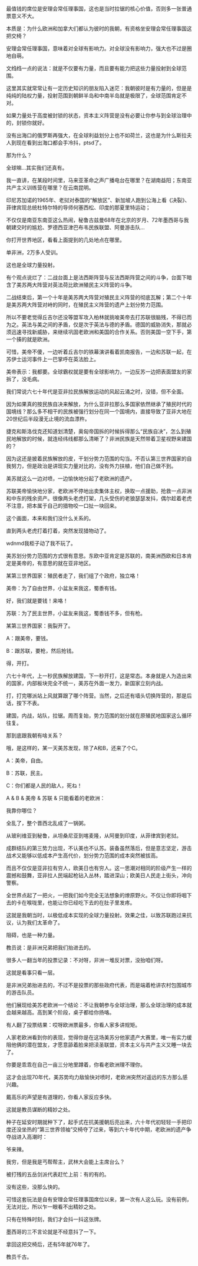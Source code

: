 最值钱的席位是安理会常任理事国，这也是当时拉锯的核心价值，否则多一张普通票意义不大。

本质是：为什么欧洲和加拿大们都认为彼时的我朝，有资格坐安理会常任理事国这把交椅？


安理会常任理事国，意味着对全球有影响力。对全球没有影响力，强大也不过是圈地自萌。

文绉绉一点的说法：就是不仅要有力量，而且要有能力把这些力量投射到全球范围。

这里其实就常常让有一定历史知识的朋友陷入迷茫：我朝彼时是有力量的，但是是纯纯的陆权力量，投射范围到朝鲜半岛和中南半岛就是极限了，全球范围肯定不对。

如果力量处于高度被封锁的状态，资本主义阵营是没有必要让你参与到全球治理中的，封锁你就好。

没有出海口的俄罗斯再强大，在全球利益划分上也不如荷兰，这也是为什么斯拉夫人到现在看到出海口都会手冷抖，ptsd了。

那为什么？


全球嘛...其实我们还真有。

我一直讲，在某段时间里，马来亚革命之声广播电台在哪里？在湖南益阳；东南亚共产主义训练营在哪里？在云南昆明。

印尼苏加诺的1965年、老挝对泰国的“解放区”、新加坡人跑到公海上看《决裂》、菲律宾现总统杜特尔特的导师何塞西松、印度的那夏里特运动；

不仅仅是南亚东南亚这么热闹，秘鲁古兹曼68年在北京的岁月、72年墨西哥与我朝建交时的尴尬、罗德西亚津巴布韦民族联盟、阿曼游击队...

你打开世界地区，看看上面提到的几处地点在哪里。

单非洲，2万多人受训。

这也是全球力量投射。


有个观点说烂了：二战台面上是法西斯阵营与反法西斯阵营之间的斗争，台面下暗含了美苏两大阵营对英法荷比欧洲殖民主义阵营的斗争。

二战结束后，第一个十年是美苏两大阵营对殖民主义阵营的彻底瓦解；第二个十年是美苏两大阵营对峙的同时，在殖民主义阵营的遗产上划分势力范围。

所以不要老觉得丘吉尔还没等盟军攻入柏林就挑唆美帝去打苏联很脑残，不得已而为之。英法与美之间的矛盾，仅是次于英法与德的矛盾。德国的威胁消失，那就必须迅速寻找新威胁，来继续巩固老欧洲和美国的合作关系。否则美国一空下手，第一个揍的就是欧洲。

可惜，美帝不傻，一边听着丘吉尔的铁幕演讲看着凯南报告，一边和苏联一起，在苏伊士运河事件上一巴掌呼在英法脸上。

美帝表示：我都要。全球霸权就是要有全球影响力，一边反苏一边把表面盟友的家拆了，没毛病。


我们常说六七十年代是亚非拉民族解放运动的风起云涌之时，没错，但不全面。

因为如果真的按民族自决来解放，为什么亚非拉那么多国家依然继承了殖民时代的国境线？那么多不相干的民族被强行划分在同一个国境内，直接导致了亚非大地在20世纪后半段漫无止境的流血漂杵。

捷克和斯洛伐克还知道划清楚，奥匈帝国拆的时候拆得那么“民族自决”，怎么到殖民地解放的时候，就连经纬线都那么清晰了？非洲民族是天然带着卫星视野来建国的？

因为这还是披着民族解放的皮，干划分势力范围的勾当。不否认第三世界国家的自我努力，但是政治是讲现实力量对比的，没有外力扶植，他们自己做不到。

美苏就这么一边对喷，一边愉快地分起了老欧洲的遗产。


苏联美帝愉快地分家，老欧洲不停地出卖集体主权，换取一点援助，抢救一点非洲和中东的残余资产。很像两头老虎打架，几头受伤的老狼瑟瑟发抖，偶尔趁着老虎不注意，把本属于自己的猎物咬一口扯一块回来。

这个画面，本来和我们没什么关系的。

直到两头老虎打着打着，突然发现猎物动了。

wdnmd我柜子动了我不玩了。


美苏划分势力范围的方式很有意思。东欧中亚肯定是苏联的，南美洲西欧和日本肯定是美帝的，有意思的就在亚非地区。

某第三世界国家：殖民者走了，我们组了个政府，独立咯！

美帝：为了自由世界，小盆友来我这，蜀黍有钱。

好，我们就是要钱！来咯！

苏联：为了民主世界，小盆友来我这，蜀黍钱不多，但有枪。

某第三世界国家：我裂开了。

A：跟美帝，要钱。

B：跟苏联，要枪，然后抢钱。

得，开打。

六七十年代，上一秒民族解放建国，下一秒开打，这是常态。本身就是人为造出来的国家，内部板块完全不统一，美苏在外面一发力，新国家立刻内战。

打，打完哪派站上风就算跟了哪个阵营。当然，之后还有墙头切换阵营的，那是后话，按下不表。


建国，内战，站队，拉锯。周而复始，势力范围的划分就在原殖民地国家这么循环往复。

那到底跟我朝有啥关系？

哦，是这样的，某一天美苏发现，除了A和B，还来了个C。

A：美帝，自由。

B：苏联，民主。

C：你们都是人民的敌人，死ね！

A & B & 美帝 & 苏联 & 只能看着的老欧洲：

我靠你哪位？


全乱了，整个晋西北乱成了一锅粥。

从玻利维亚到秘鲁，从坦桑尼亚到喀麦隆，从阿曼到印度，从菲律宾到老挝。

成群结队的第三势力出现，不认美也不认苏。装备虽然落后，但是意志坚定，游击战术又能够以低成本产生高代价，划分势力范围的成本突然被拔高。

而且不仅仅是亚非拉有穷人，欧美日也有穷人。这一思潮对相同的阶级产生一样的震撼和鼓舞，亚非拉人民端起枪钻入丛林，踏进深山；欧美日人民走上街头，冲向警察。

全世界点起了一把火，一把我们如今完全无法想象的燎原野火。不仅让你即将咽下去的卡在喉咙里，也能让你已经吃下去的在肚子里发疼。

这就是我朝当时，以极低成本实现的全球力量投射。效果之佳，以致苏联跑过来抗议，认为我们太革命了。

阻碍，也是一种力量。


教员说：是非洲兄弟把我们抬进去的。

很多人一翻当年的投票记录：不对呀，非洲一堆反对票，没抬咱们呀。

这就是看事只看一层。

是非洲兄弟抬进去的，不过不是投票的那些政府代表，而是端着枪讲农村包围城市的游击队员。

他们展现给美苏老欧洲一个结论：不让我朝参与全球治理，那么全球治理的成本就会越来越高。高到某个阶段，桌子都给你扬咯。

有人翻了投票结果：哎呀欧洲票最多，你看人家多讲规矩。

人家老欧洲看到你的表现，觉得你是在这场美苏分他家遗产大赛里，唯一有实力缓阻他俩的潜在盟友，才愿意舔着脸来把渎圣联盟，资本主义与共产主义又睡一块去了。

你要是乖乖在自己一亩三分地里蹲着，你看老欧洲理不理你。

这才会出现70年代，美苏势均力敌愉快对喷时，老欧洲突然对遥远的东方那么感兴趣。

戴高乐的声望是有道理的，你看人家反应多快。


这就是教员谋断的精妙之处。

种子在延安时期就种下了，起手式在抗美援朝后亮出来，六十年代初轻轻一手把印度还没坐热的“第三世界领袖”交椅夺了过来，等到六十年代中期，老欧洲的遗产争夺战进入高潮时：

爷来辣。

我穷，但是我是丐帮帮主，武林大会能上主席台么？

被打残的五岳剑派代表赶忙上前：有的有的。


没有这些，没那么快的。

可惜这套玩法是自有安理会常任理事国席位以来，第一次有人这么玩。没有前例，无法对比，所以乍一眼看不出精妙之处。

只有在特殊时刻，我们才会抖一抖这张牌。

墨西哥的三不言论就是不经意抖了一下。


拿回这把交椅后，还有5年就76年了。

教员千古。